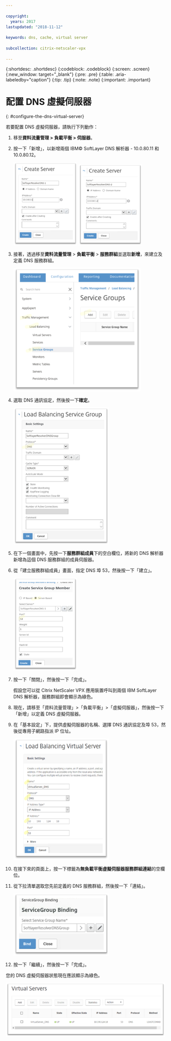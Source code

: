 ```yaml
---

copyright:
  years: 2017
lastupdated: "2018-11-12"

keywords: dns, cache, virtual server

subcollection: citrix-netscaler-vpx

---
```


{:shortdesc: .shortdesc}
{:codeblock: .codeblock}
{:screen: .screen}
{:new_window: target="_blank"}
{:pre: .pre}
{:table: .aria-labeledby="caption"}
{:tip: .tip}
{:note: .note}
{:important: .important}

# 配置 DNS 虛擬伺服器
{: #configure-the-dns-virtual-server}

若要配置 DNS 虛擬伺服器，請執行下列動作：

1. 移至**資料流量管理 > 負載平衡 > 伺服器**。
2. 按一下「新增」，以新增兩個 IBM© SoftLayer DNS 解析器 - 10.0.80.11 和 10.0.80.12。

	<img src="images/fp5.png" alt="圖片" style="width: 200px;"/> <img src="images/fp5b.png" alt="圖片" style="width: 200px;"/>

3. 接著，透過移至**資料流量管理** > **負載平衡** > **服務群組**並選取**新增**，來建立及定義 DNS 服務群組。

	<img src="images/fp6.png" alt="圖片" style="width: 400px;"/>

4. 選取 DNS 通訊協定，然後按一下**確定**。

	<img src="images/fp7.png" alt="圖片" style="width: 300px;"/>

5. 在下一個畫面中，先按一下**服務群組成員**下的空白欄位，將新的 DNS 解析器新增為這個 DNS 服務群組的成員伺服器。

6. 從「建立服務群組成員」畫面，指定 DNS 埠 53，然後按一下「建立」。

	<img src="images/fp8.png" alt="圖片" style="width: 200px;"/>

7. 按一下「關閉」，然後按一下「完成」。

	假設您可以從 Citrix NetScaler VPX 應用裝置呼叫到兩個 IBM SoftLayer DNS 解析器，服務群組即會顯示為綠色。

8. 現在，請移至「資料流量管理」>「負載平衡」>「虛擬伺服器」，然後按一下「新增」以定義 DNS 虛擬伺服器。
9. 在「基本設定」下，提供虛擬伺服器的名稱、選擇 DNS 通訊協定及埠 53，然後從專用子網路指派 IP 位址。

	<img src="images/fp9.png" alt="圖片" style="width: 300px;"/>

10. 在接下來的頁面上，按一下標籤為**無負載平衡虛擬伺服器服務群組連結**的空欄位。
11. 從下拉清單選取您先前定義的 DNS 服務群組，然後按一下「連結」。  

	<img src="images/fp10.png" alt="圖片" style="width: 300px;"/>

12. 按一下「繼續」，然後按一下「完成」。

您的 DNS 虛擬伺服器狀態現在應該顯示為綠色。

<img src="images/fp11.png" alt="圖片" style="width: 500px;"/>
